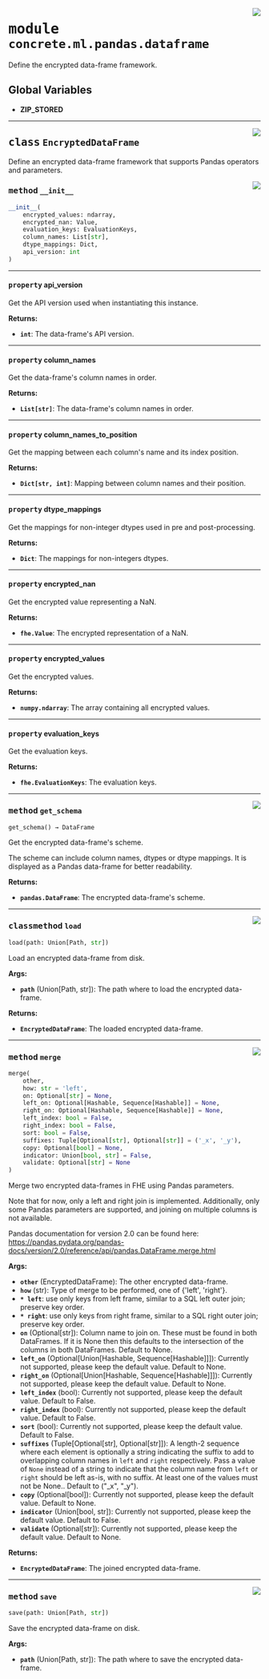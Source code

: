 <!-- markdownlint-disable -->

<a href="../../../src/concrete/ml/pandas/dataframe.py#L0"><img align="right" style="float:right;" src="https://img.shields.io/badge/-source-cccccc?style=flat-square"></a>

# <kbd>module</kbd> `concrete.ml.pandas.dataframe`

Define the encrypted data-frame framework.

## **Global Variables**

- **ZIP_STORED**

______________________________________________________________________

<a href="../../../src/concrete/ml/pandas/dataframe.py#L28"><img align="right" style="float:right;" src="https://img.shields.io/badge/-source-cccccc?style=flat-square"></a>

## <kbd>class</kbd> `EncryptedDataFrame`

Define an encrypted data-frame framework that supports Pandas operators and parameters.

<a href="../../../src/concrete/ml/pandas/dataframe.py#L31"><img align="right" style="float:right;" src="https://img.shields.io/badge/-source-cccccc?style=flat-square"></a>

### <kbd>method</kbd> `__init__`

```python
__init__(
    encrypted_values: ndarray,
    encrypted_nan: Value,
    evaluation_keys: EvaluationKeys,
    column_names: List[str],
    dtype_mappings: Dict,
    api_version: int
)
```

______________________________________________________________________

#### <kbd>property</kbd> api_version

Get the API version used when instantiating this instance.

**Returns:**

- <b>`int`</b>:  The data-frame's API version.

______________________________________________________________________

#### <kbd>property</kbd> column_names

Get the data-frame's column names in order.

**Returns:**

- <b>`List[str]`</b>:  The data-frame's column names in order.

______________________________________________________________________

#### <kbd>property</kbd> column_names_to_position

Get the mapping between each column's name and its index position.

**Returns:**

- <b>`Dict[str, int]`</b>:  Mapping between column names and their position.

______________________________________________________________________

#### <kbd>property</kbd> dtype_mappings

Get the mappings for non-integer dtypes used in pre and post-processing.

**Returns:**

- <b>`Dict`</b>:  The mappings for non-integers dtypes.

______________________________________________________________________

#### <kbd>property</kbd> encrypted_nan

Get the encrypted value representing a NaN.

**Returns:**

- <b>`fhe.Value`</b>:  The encrypted representation of a NaN.

______________________________________________________________________

#### <kbd>property</kbd> encrypted_values

Get the encrypted values.

**Returns:**

- <b>`numpy.ndarray`</b>:  The array containing all encrypted values.

______________________________________________________________________

#### <kbd>property</kbd> evaluation_keys

Get the evaluation keys.

**Returns:**

- <b>`fhe.EvaluationKeys`</b>:  The evaluation keys.

______________________________________________________________________

<a href="../../../src/concrete/ml/pandas/dataframe.py#L134"><img align="right" style="float:right;" src="https://img.shields.io/badge/-source-cccccc?style=flat-square"></a>

### <kbd>method</kbd> `get_schema`

```python
get_schema() → DataFrame
```

Get the encrypted data-frame's scheme.

The scheme can include column names, dtypes or dtype mappings. It is displayed as a Pandas data-frame for better readability.

**Returns:**

- <b>`pandas.DataFrame`</b>:  The encrypted data-frame's scheme.

______________________________________________________________________

<a href="../../../src/concrete/ml/pandas/dataframe.py#L335"><img align="right" style="float:right;" src="https://img.shields.io/badge/-source-cccccc?style=flat-square"></a>

### <kbd>classmethod</kbd> `load`

```python
load(path: Union[Path, str])
```

Load an encrypted data-frame from disk.

**Args:**

- <b>`path`</b> (Union\[Path, str\]):  The path where to load the encrypted data-frame.

**Returns:**

- <b>`EncryptedDataFrame`</b>:  The loaded encrypted data-frame.

______________________________________________________________________

<a href="../../../src/concrete/ml/pandas/dataframe.py#L172"><img align="right" style="float:right;" src="https://img.shields.io/badge/-source-cccccc?style=flat-square"></a>

### <kbd>method</kbd> `merge`

```python
merge(
    other,
    how: str = 'left',
    on: Optional[str] = None,
    left_on: Optional[Hashable, Sequence[Hashable]] = None,
    right_on: Optional[Hashable, Sequence[Hashable]] = None,
    left_index: bool = False,
    right_index: bool = False,
    sort: bool = False,
    suffixes: Tuple[Optional[str], Optional[str]] = ('_x', '_y'),
    copy: Optional[bool] = None,
    indicator: Union[bool, str] = False,
    validate: Optional[str] = None
)
```

Merge two encrypted data-frames in FHE using Pandas parameters.

Note that for now, only a left and right join is implemented. Additionally, only some Pandas parameters are supported, and joining on multiple columns is not available.

Pandas documentation for version 2.0 can be found here: https://pandas.pydata.org/pandas-docs/version/2.0/reference/api/pandas.DataFrame.merge.html

**Args:**

- <b>`other`</b> (EncryptedDataFrame):  The other encrypted data-frame.
- <b>`how`</b> (str):  Type of merge to be performed, one of {'left', 'right'}.
- <b>`* left`</b>:  use only keys from left frame, similar to a SQL left outer join; preserve key order.
- <b>`* right`</b>:  use only keys from right frame, similar to a SQL right outer join; preserve key order.
- <b>`on`</b> (Optional\[str\]):  Column name to join on. These must be found in both DataFrames. If  it is None then this defaults to the intersection of the columns in both DataFrames.  Default to None.
- <b>`left_on`</b> (Optional\[Union\[Hashable, Sequence\[Hashable\]\]\]):  Currently not supported, please  keep the default value. Default to None.
- <b>`right_on`</b> (Optional\[Union\[Hashable, Sequence\[Hashable\]\]\]):  Currently not supported,  please keep the default value. Default to None.
- <b>`left_index`</b> (bool):  Currently not supported, please keep the default value. Default to  False.
- <b>`right_index`</b> (bool):  Currently not supported, please keep the default value. Default  to False.
- <b>`sort`</b> (bool):  Currently not supported, please keep the default value. Default to False.
- <b>`suffixes`</b> (Tuple\[Optional\[str\], Optional\[str\]\]):  A length-2 sequence where each element  is optionally a string indicating the suffix to add to overlapping column names in  `left` and `right` respectively. Pass a value of `None` instead of a string to  indicate that the column name from `left` or `right` should be left as-is, with no  suffix. At least one of the values must not be None.. Default to ("\_x", "\_y").
- <b>`copy`</b> (Optional\[bool\]):  Currently not supported, please keep the default value. Default  to None.
- <b>`indicator`</b> (Union\[bool, str\]):  Currently not supported, please keep the default value.  Default to False.
- <b>`validate`</b> (Optional\[str\]):  Currently not supported, please keep the default value.  Default to None.

**Returns:**

- <b>`EncryptedDataFrame`</b>:  The joined encrypted data-frame.

______________________________________________________________________

<a href="../../../src/concrete/ml/pandas/dataframe.py#L316"><img align="right" style="float:right;" src="https://img.shields.io/badge/-source-cccccc?style=flat-square"></a>

### <kbd>method</kbd> `save`

```python
save(path: Union[Path, str])
```

Save the encrypted data-frame on disk.

**Args:**

- <b>`path`</b> (Union\[Path, str\]):  The path where to save the encrypted data-frame.
